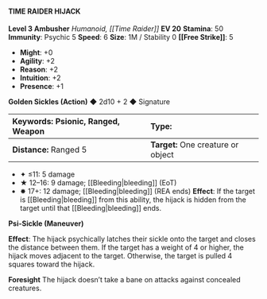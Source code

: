 #### TIME RAIDER HIJACK

**Level 3 Ambusher**
*Humanoid, [[Time Raider]]*
**EV 20**
**Stamina**: 50
**Immunity**: Psychic 5
**Speed**: 6
**Size**: 1M / Stability 0
**[[Free Strike]]**: 5

- **Might**: +0
- **Agility**: +2
- **Reason**: +2
- **Intuition**: +2
- **Presence**: +1

**Golden Sickles (Action)** ◆ 2d10 + 2 ◆ Signature

| **Keywords:** Psionic, Ranged, Weapon | **Type:**                          |
| :------------------------------------ | :--------------------------------- |
| **Distance:** Ranged 5                | **Target:** One creature or object |

- ✦ ≤11: 5 damage
- ★ 12–16: 9 damage; [[Bleeding|bleeding]] (EoT)
- ✸ 17+: 12 damage; [[Bleeding|bleeding]] (REA ends)
  **Effect**: If the target is [[Bleeding|bleeding]] from this ability, the hijack is hidden from the target until that [[Bleeding|bleeding]] ends.

**Psi-Sickle (Maneuver)**

**Effect**: The hijack psychically latches their sickle onto the target and closes the distance between them. If the target has a weight of 4 or higher, the hijack moves adjacent to the target. Otherwise, the target is pulled 4 squares toward the hijack.

**Foresight**
The hijack doesn’t take a bane on attacks against concealed creatures.
